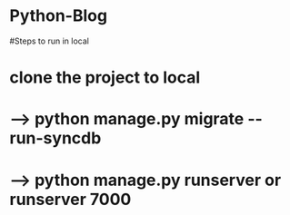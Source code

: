 # Python-Blog

#Steps to run in local

# clone the project to local
# --> python manage.py migrate --run-syncdb
# --> python manage.py runserver or runserver 7000